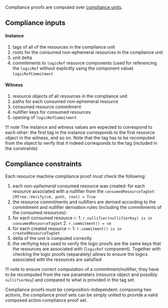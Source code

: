Compliance proofs are computed over [compliance units](./../compliance_unit.md).

## Compliance inputs

#### Instance

1. tags of all of the resources in the compliance unit
2. roots for the consumed non-ephemeral resources in the compliance unit
3. unit delta
4. commitments to `logicRef` resource components (used for referencing the `logicRef` without explicitly using the component value) `logicRefCommitment`

#### Witness

1. resource objects of all resources in the compliance unit
2. paths for each consumed non-ephemeral resource
3. consumed resource commitment
4. nullifier keys for consumed resources
5. opening of `logicRefCommitment`

!!! note
    The instance and witness values are expected to correspond to each other: the first tag in the instance corresponds to the first resource object in the witness, and so on. Note that the tag has to be recomputed from the object to verify that it indeed corresponds to the tag (included in the constraints)

## Compliance constraints
Each resource machine compliance proof must check the following:

1. each *non-ephemeral* consumed resource was created: for each resource associated with a nullifier from the `consumedResourceTagSet`: `CMTree::Verify(cm, path, root) = True`
2. the resource commitments and nullifiers are derived according to the commitment and nullifier derivation rules (including the commitments of the consumed resources):
  1. for each consumed resource `r`: 
    1. `r.nullifier(nullifierKey) is in consumedResourceTagSet`
    2. `r.commitment() = cm` 
  2. for each created resource `r`: 
    1. `r.commitment() is in createdResourceTagSet` 
3. delta of the unit is computed correctly
4. the verifying keys used to verify the logic proofs are the same keys that the resources are associated with (`logicRef` component). Together with checking the logic proofs (separately) allows to ensure the logics associated with the resources are satisfied


!!! note
    to ensure correct computation of a commitment/nullifier, they have to be recomputed from the raw parameters (resource object and possibly `nullifierKey`) and compared to what is provided in the tag set.

Compliance proofs must be composition-independent: composing two actions, the compliance proof sets can be simply united to provide a valid composed action compliance proof set.